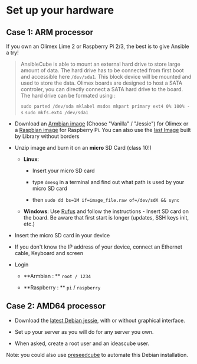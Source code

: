 # Set up your hardware

## Case 1: ARM processor

If you own an Olimex Lime 2 or Raspberry Pi 2\/3, the best is to give Ansible a try!

> AnsibleCube is able to mount an external hard drive to store large amount of data. The hard drive has to be connected from first boot and accessible here `/dev/sda1`. This block device will be mounted and used to store the data.
> Olimex boards are designed to host a SATA controler, you can directly connect a SATA hard drive to the board.
> The hard drive can be formated using :
>
> `sudo parted /dev/sda mklabel msdos mkpart primary ext4 0% 100% -s`
> `sudo mkfs.ext4 /dev/sda1`

* Download an [Armbian image](http://www.armbian.com/olimex-lime-2/) \(Choose "Vanilla" \/ "Jessie"\) for Olimex or a [Raspbian image](https://www.raspberrypi.org/downloads/raspbian/) for Raspberry Pi. You can also use the [last Image](http://filer.bsf-intranet.org/Armbian_5.17_Lime2_Debian_jessie_4.6.3.patch.raw) built by Library without borders 

* Unzip image and burn it on an **micro** SD Card \(class 10!\)

  * **Linux**:

    * Insert your micro SD card

    * type `dmesg` in a terminal and find out what path is used by your micro SD card

    * then `sudo dd bs=1M if=image_file.raw of=/dev/sdX && sync` 

  * **Windows**: Use [Rufus](https://rufus.akeo.ie/) and follow the instructions - Insert SD card on the board. Be aware that first start is longer \(updates, SSH keys init, etc.\)

* Insert the micro SD card in your device

* If you don't know the IP address of your device, connect an Ethernet cable, Keyboard and screen

* Login

  * **Armbian : ** `root / 1234`

  * **Raspberry : ** `pi` \/ `raspberry`

## Case 2: AMD64 processor

* Download the [latest Debian jessie](http://cdimage.debian.org/debian-cd/current-live/amd64/iso-hybrid/debian-live-8.5.0-amd64-lxde-desktop.iso), with or without graphical interface.

* Set up your server as you will do for any server you own.

* When asked, create a root user and an ideascube user.

Note: you could also use [preseedcube](https://github.com/ideascube/preseedcube) to automate this Debian installation.

